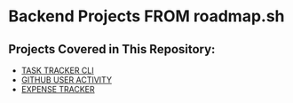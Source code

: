 # Backend Projects FROM roadmap.sh

## Projects Covered in This Repository:
- [TASK TRACKER CLI](https://roadmap.sh/projects/task-tracker)
- [GITHUB USER ACTIVITY](https://roadmap.sh/projects/github-user-activity)
- [EXPENSE TRACKER](https://roadmap.sh/projects/expense-tracker)
